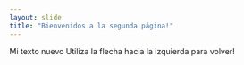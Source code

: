 ```yaml
---
layout: slide
title: "Bienvenidos a la segunda página!"
---
```

Mi texto nuevo
Utiliza la flecha hacia la izquierda para volver!
